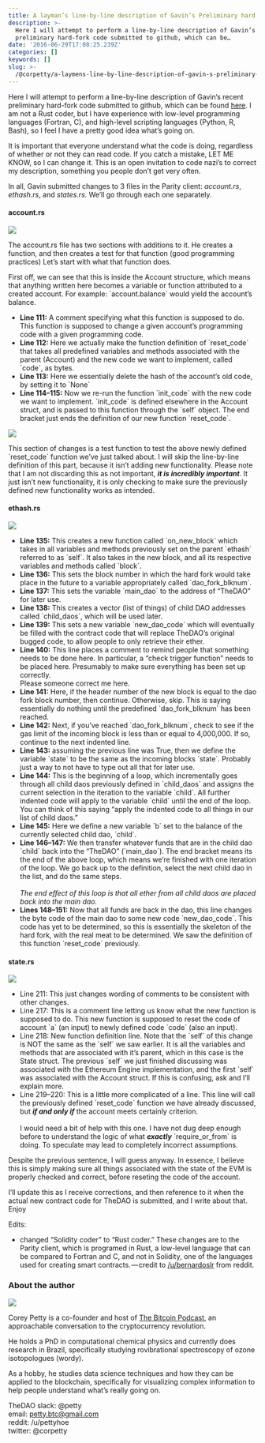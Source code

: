 ```yaml
---
title: A layman’s line-by-line description of Gavin’s Preliminary hard-fork code
description: >-
  Here I will attempt to perform a line-by-line description of Gavin’s recent
  preliminary hard-fork code submitted to github, which can be…
date: '2016-06-29T17:08:25.239Z'
categories: []
keywords: []
slug: >-
  /@corpetty/a-laymens-line-by-line-description-of-gavin-s-preliminary-hard-fork-code-6daa8c5c1a30
---
```


Here I will attempt to perform a line-by-line description of Gavin’s recent preliminary hard-fork code submitted to github, which can be found [here](https://github.com/ethcore/parity/pull/1483/files). I am not a Rust coder, but I have experience with low-level programming languages (Fortran, C), and high-level scripting languages (Python, R, Bash), so I feel I have a pretty good idea what’s going on.

It is important that everyone understand what the code is doing, regardless of whether or not they can read code. If you catch a mistake, LET ME KNOW, so I can change it. This is an open invitation to code nazi’s to correct my description, something you people don’t get very often.

In all, Gavin submitted changes to 3 files in the Parity client: _account.rs_, _ethash.rs_, and _states.rs._ We’ll go through each one separately.

#### account.rs

![](/home/petty/Downloads/medium-export/posts/md_1632507099173/img/1__S3HhwMykwyYAKvaCKPJLFg.png)

The account.rs file has two sections with additions to it. He creates a function, and then creates a test for that function (good programming practices) Let’s start with what that function does.

First off, we can see that this is inside the Account structure, which means that anything written here becomes a variable or function attributed to a created account. For example: \`account.balance\` would yield the account’s balance.

*   **Line 111:** A comment specifying what this function is supposed to do. This function is supposed to change a given account’s programming code with a given programming code.
*   **Line 112:** Here we actually make the function definition of \`reset\_code\` that takes all predefined variables and methods associated with the parent (Account) and the new code we want to implement, called \`code\`, as bytes.
*   **Line 113:** Here we essentially delete the hash of the account’s old code, by setting it to \`None\`
*   **Line 114–115:** Now we re-run the function \`init\_code\` with the new code we want to implement. \`init\_code\` is defined elsewhere in the Account struct, and is passed to this function through the \`self\` object. The end bracket just ends the definition of our new function \`reset\_code\`.

![](/home/petty/Downloads/medium-export/posts/md_1632507099173/img/1__7EvfjOqLbqcBUb8ms8jODg.png)

This section of changes is a test function to test the above newly defined \`reset\_code\` function we’ve just talked about. I will skip the line-by-line definition of this part, because it isn’t adding new functionality. Please note that I am not discarding this as not important, **_it is incredibly important_**. It just isn’t new functionality, it is only checking to make sure the previously defined new functionality works as intended.

#### ethash.rs

![](/home/petty/Downloads/medium-export/posts/md_1632507099173/img/1__TUSpqzZLCv07h1j4t__uJdw.png)

*   **Line 135:** This creates a new function called \`on\_new\_block\` which takes in all variables and methods previously set on the parent \`ethash\` referred to as \`self\`. It also takes in the new block, and all its respective variables and methods called \`block\`.
*   **Line 136:** This sets the block number in which the hard fork would take place in the future to a variable appropriately called \`dao\_fork\_blknum\`.
*   **Line 137:** This sets the variable \`main\_dao\` to the address of “TheDAO” for later use.
*   **Line 138:** This creates a vector (list of things) of child DAO addresses called \`child\_daos\`, which will be used later.
*   **Line 139:** This sets a new variable \`new\_dao\_code\` which will eventually be filled with the contract code that will replace TheDAO’s original bugged code, to allow people to only retrieve their ether.
*   **Line 140:** This line places a comment to remind people that something needs to be done here. In particular, a “check trigger function” needs to be placed here. Presumably to make sure everything has been set up correctly.  
    Please someone correct me here.
*   **Line 141:** Here, if the header number of the new block is equal to the dao fork block number, then continue. Otherwise, skip. This is saying essentially do nothing until the predefined \`dao\_fork\_blknum\` has been reached.
*   **Line 142:** Next, if you’ve reached \`dao\_fork\_blknum\`, check to see if the gas limit of the incoming block is less than or equal to 4,000,000. If so, continue to the next indented line.
*   **Line 143:** assuming the previous line was True, then we define the variable \`state\` to be the same as the incoming blocks \`state\`. Probably just a way to not have to type out all that for later use.
*   **Line 144:** This is the beginning of a loop, which incrementally goes through all child daos previously defined in \`child\_daos\` and assigns the current selection in the iteration to the variable \`child\`. All further indented code will apply to the variable \`child\` until the end of the loop. You can think of this saying “apply the indented code to all things in our list of child daos.”
*   **Line 145:** Here we define a new variable \`b\` set to the balance of the currently selected child dao, \`child\`.
*   **Line 146–147:** We then transfer whatever funds that are in the child dao \`child\` back into the “TheDAO” (\`main\_dao\`). The end bracket means its the end of the above loop, which means we’re finished with one iteration of the loop. We go back up to the definition, select the next child dao in the list, and do the same steps.   
       
    _The end effect of this loop is that all ether from all child daos are placed back into the main dao._
*   **Lines 148–151:** Now that all funds are back in the dao, this line changes the byte code of the main dao to some new code \`new\_dao\_code\`. This code has yet to be determined, so this is essentially the skeleton of the hard fork, with the real meat to be determined. We saw the definition of this function \`reset\_code\` previously.

#### state.rs

![](/home/petty/Downloads/medium-export/posts/md_1632507099173/img/1__N1__V__WTCsPrswbtQFhrdGw.png)

*   Line 211: This just changes wording of comments to be consistent with other changes.
*   Line 217: This is a comment line letting us know what the new function is supposed to do. This new function is supposed to reset the code of account \`a\` (an input) to newly defined code \`code\` (also an input).
*   Line 218: New function definition line. Note that the \`self\` of this change is NOT the same as the \`self\` we saw earlier. It is all the variables and methods that are associated with it’s parent, which in this case is the State struct. The previous \`self\` we just finished discussing was associated with the Ethereum Engine implementation, and the first \`self\` was associated with the Account struct. If this is confusing, ask and I’ll explain more.
*   Line 219–220: This is a little more complicated of a line. This line will call the previously defined \`reset\_code\` function we have already discussed, but **_if and only if_** the account meets certainly criterion.   
       
    I would need a bit of help with this one. I have not dug deep enough before to understand the logic of what **_exactly_** \`require\_or\_from\` is doing. To speculate may lead to completely incorrect assumptions.

Despite the previous sentence, I will guess anyway. In essence, I believe this is simply making sure all things associated with the state of the EVM is properly checked and correct, before reseting the code of the account.

I’ll update this as I receive corrections, and then reference to it when the actual new contract code for TheDAO is submitted, and I write about that. Enjoy

Edits:

*   changed “Solidity coder” to “Rust coder.” These changes are to the Parity client, which is programed in Rust, a low-level language that can be compared to Fortran and C, and not in Solidity, one of the languages used for creating smart contracts. — credit to [/u/bernardoslr](https://www.reddit.com/user/bernardoslr) from reddit.

### About the author

![](/home/petty/Downloads/medium-export/posts/md_1632507099173/img/1__J3UkG8G7GPGmiVm2iVawTA.png)

Corey Petty is a co-founder and host of [The Bitcoin Podcast](http://www.thebitcoinpodcast.com), an approachable conversation to the cryptocurrency revolution.

He holds a PhD in computational chemical physics and currently does research in Brazil, specifically studying rovibrational spectroscopy of ozone isotopologues (wordy).

As a hobby, he studies data science techniques and how they can be applied to the blockchain, specifically for visualizing complex information to help people understand what’s really going on.

TheDAO slack: @petty   
email: petty.btc@gmail.com  
reddit: /u/pettyhoe   
twitter: @corpetty